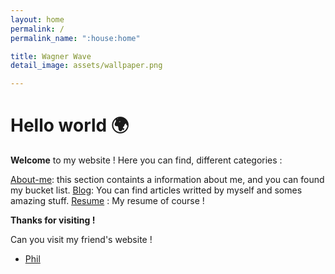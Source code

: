 ```yaml
---
layout: home
permalink: /
permalink_name: ":house:home"

title: Wagner Wave
detail_image: assets/wallpaper.png

---
```


# Hello world :earth_africa:

**Welcome** to my website ! Here you can find, different categories :

[About-me](/about-me): this section containts a information about me, and you can found my bucket list.
[Blog](/blog): You can find articles writted by myself and somes amazing stuff.
[Resume](/resume) : My resume of course !

**Thanks for visiting !**

Can you visit my friend's website !

* [Phil](https://philippeloctaux.com/)